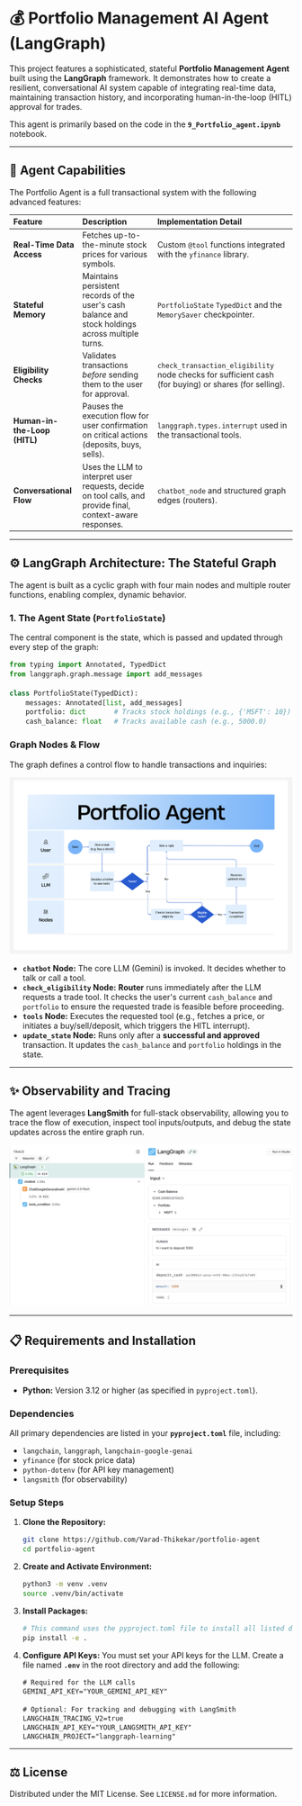 # 💰 Portfolio Management AI Agent (LangGraph)

This project features a sophisticated, stateful **Portfolio Management Agent** built using the **LangGraph** framework. It demonstrates how to create a resilient, conversational AI system capable of integrating real-time data, maintaining transaction history, and incorporating human-in-the-loop (HITL) approval for trades.

This agent is primarily based on the code in the **`9_Portfolio_agent.ipynb`** notebook.

***

## 🚀 Agent Capabilities

The Portfolio Agent is a full transactional system with the following advanced features:

| Feature | Description | Implementation Detail |
| :--- | :--- | :--- |
| **Real-Time Data Access** | Fetches up-to-the-minute stock prices for various symbols. | Custom `@tool` functions integrated with the `yfinance` library. |
| **Stateful Memory** | Maintains persistent records of the user's cash balance and stock holdings across multiple turns. | `PortfolioState` `TypedDict` and the `MemorySaver` checkpointer. |
| **Eligibility Checks** | Validates transactions *before* sending them to the user for approval. | `check_transaction_eligibility` node checks for sufficient cash (for buying) or shares (for selling). |
| **Human-in-the-Loop (HITL)** | Pauses the execution flow for user confirmation on critical actions (deposits, buys, sells). | `langgraph.types.interrupt` used in the transactional tools. |
| **Conversational Flow** | Uses the LLM to interpret user requests, decide on tool calls, and provide final, context-aware responses. | `chatbot_node` and structured graph edges (routers). |

***

## ⚙️ LangGraph Architecture: The Stateful Graph

The agent is built as a cyclic graph with four main nodes and multiple router functions, enabling complex, dynamic behavior.

### 1. The Agent State (`PortfolioState`)

The central component is the state, which is passed and updated through every step of the graph:

```python
from typing import Annotated, TypedDict
from langgraph.graph.message import add_messages

class PortfolioState(TypedDict):
    messages: Annotated[list, add_messages]
    portfolio: dict       # Tracks stock holdings (e.g., {'MSFT': 10})
    cash_balance: float   # Tracks available cash (e.g., 5000.0)

```
### Graph Nodes & Flow

The graph defines a control flow to handle transactions and inquiries:

![Diagram of the Portfolio Management Agent's LangGraph workflow](images/agent_workflow.png)

- **`chatbot` Node:** The core LLM (Gemini) is invoked. It decides whether to talk or call a tool.
- **`check_eligibility` Node:** **Router** runs immediately after the LLM requests a trade tool. It checks the user's current `cash_balance` and `portfolio` to ensure the requested trade is feasible before proceeding.
- **`tools` Node:** Executes the requested tool (e.g., fetches a price, or initiates a buy/sell/deposit, which triggers the HITL interrupt).
- **`update_state` Node:** Runs only after a **successful and approved** transaction. It updates the `cash_balance` and `portfolio` holdings in the state.

---

## ✨ Observability and Tracing

The agent leverages **LangSmith** for full-stack observability, allowing you to trace the flow of execution, inspect tool inputs/outputs, and debug the state updates across the entire graph run.

![Screenshot of a LangSmith trace showing the agent's full execution path](images/tracing.png)

---

## 📋 Requirements and Installation

### Prerequisites

* **Python:** Version 3.12 or higher (as specified in `pyproject.toml`).

### Dependencies

All primary dependencies are listed in your **`pyproject.toml`** file, including:
* `langchain`, `langgraph`, `langchain-google-genai`
* `yfinance` (for stock price data)
* `python-dotenv` (for API key management)
* `langsmith` (for observability)

### Setup Steps

1.  **Clone the Repository:**
    ```bash
    git clone https://github.com/Varad-Thikekar/portfolio-agent
    cd portfolio-agent
    ```

2.  **Create and Activate Environment:**
    ```bash
    python3 -m venv .venv
    source .venv/bin/activate
    ```

3.  **Install Packages:**
    ```bash
    # This command uses the pyproject.toml file to install all listed dependencies
    pip install -e .
    ```

4.  **Configure API Keys:**
    You must set your API keys for the LLM. Create a file named **`.env`** in the root directory and add the following:

    ```
    # Required for the LLM calls
    GEMINI_API_KEY="YOUR_GEMINI_API_KEY"

    # Optional: For tracking and debugging with LangSmith
    LANGCHAIN_TRACING_V2=true
    LANGCHAIN_API_KEY="YOUR_LANGSMITH_API_KEY"
    LANGCHAIN_PROJECT="langgraph-learning"
    ```

---


## ⚖️ License

Distributed under the MIT License. See `LICENSE.md` for more information.